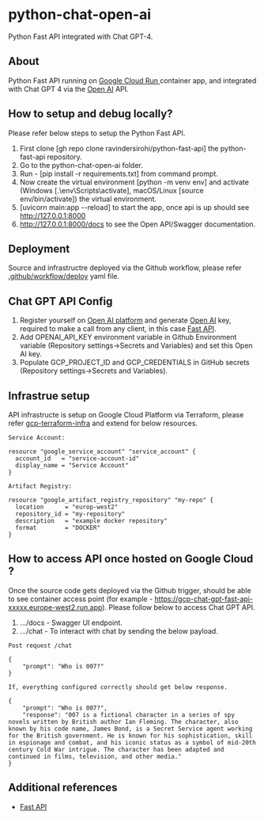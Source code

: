 # python-chat-open-ai
Python Fast API integrated with Chat GPT-4.

## About
Python Fast API running on [Google Cloud Run ](https://cloud.google.com/run/docs/quickstarts/build-and-deploy/deploy-python-service) container app, and integrated with Chat GPT 4 via the [Open AI](https://platform.openai.com/docs/overview) API.

## How to setup and debug locally?

Please refer below steps to setup the Python Fast API.

1. First clone [gh repo clone ravindersirohi/python-fast-api] the python-fast-api repository.
2. Go to the python-chat-open-ai folder.
3. Run - [pip install -r requirements.txt] from command prompt.
4. Now create the virtual environment [python -m venv env] and activate (Windows [.\env\Scripts\activate], macOS/Linux [source env/bin/activate]) the virtual environment.
5. [uvicorn main:app --reload] to start the app, once api is up should see http://127.0.0.1:8000
6. http://127.0.0.1:8000/docs to see the Open API/Swagger documentation.

## Deployment

Source and infrastructre deployed via the Github workflow, please refer [.github/workflow/deploy](https://github.com/ravindersirohi/python-chat-open-ai/blob/main/.github/workflows/deploy.yml) yaml file.

## Chat GPT API Config
1. Register yourself on [Open AI platform](https://platform.openai.com/) and generate [Open AI](https://platform.openai.com/settings/organization/api-keys) key, required to make a call from any client, in this case [Fast API](https://fastapi.tiangolo.com/).
2. Add OPENAI_API_KEY environment variable in Github Environment variable (Repository settings->Secrets and Variables) and set this Open AI key.
3. Populate GCP_PROJECT_ID and GCP_CREDENTIALS in GitHub secrets (Repository settings->Secrets and Variables).

## Infrastrue setup
API infrastructe is setup on Google Cloud Platform via Terraform, please refer [gcp-terraform-infra](https://github.com/ravindersirohi/gcp-terraform-infra) and extend for below resources.

```
Service Account:

resource "google_service_account" "service_account" {
  account_id   = "service-account-id"
  display_name = "Service Account"
}

Artifact Registry:

resource "google_artifact_registry_repository" "my-repo" {
  location      = "europ-west2"
  repository_id = "my-repository"
  description   = "example docker repository"
  format        = "DOCKER"
}

```

## How to access API once hosted on Google Cloud ?

Once the source code gets deployed via the Github trigger, should be able to see container access point (for example - https://gcp-chat-gpt-fast-api-xxxxx.europe-west2.run.app).
Please follow below to access Chat GPT API.

1. .../docs - Swagger UI endpoint.
2. .../chat - To interact with chat by sending the below payload.
```
Post request /chat

{
    "prompt": "Who is 007?"
}

If, everything configured correctly should get below response.

{
    "prompt": "Who is 007?",
    "response": "007 is a fictional character in a series of spy novels written by British author Ian Fleming. The character, also known by his code name, James Bond, is a Secret Service agent working for the British government. He is known for his sophistication, skill in espionage and combat, and his iconic status as a symbol of mid-20th century Cold War intrigue. The character has been adapted and continued in films, television, and other media."
}

```

## Additional references

- [Fast API](https://fastapi.tiangolo.com/)

